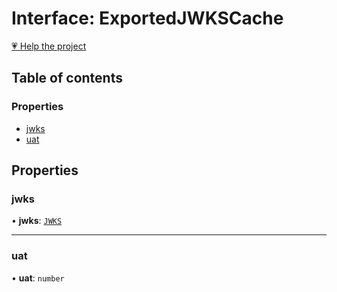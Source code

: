 # Interface: ExportedJWKSCache

[💗 Help the project](https://github.com/sponsors/panva)

## Table of contents

### Properties

- [jwks](ExportedJWKSCache.md#jwks)
- [uat](ExportedJWKSCache.md#uat)

## Properties

### jwks

• **jwks**: [`JWKS`](JWKS.md)

___

### uat

• **uat**: `number`
